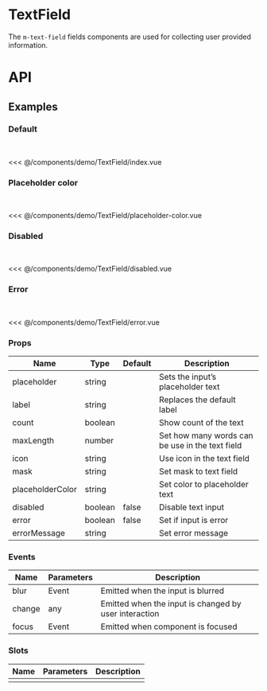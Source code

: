 <script setup>
import TextField from './demo/TextField/index.vue'
</script>

# TextField

The `m-text-field` fields components are used for collecting user provided information.

# API

## Examples

### Default

<br />

<DemoContainer>
  <TextField />
</DemoContainer>

<<< @/components/demo/TextField/index.vue

### Placeholder color

<br />

<DemoContainer>
  <TextField placeholder="Placeholder" placeholderColor="red" />
</DemoContainer>

<<< @/components/demo/TextField/placeholder-color.vue

### Disabled

<br />

<DemoContainer>
  <TextField disabled placeholder="Disabled"/>
</DemoContainer>

<<< @/components/demo/TextField/disabled.vue

### Error

<br />

<DemoContainer>
  <TextField icon="fa-solid fa-lock" error errorMessage="User or password wrong!" />
</DemoContainer>

<<< @/components/demo/TextField/error.vue

### Props

| Name             | Type    | Default | Description                                     |
| ---------------- | ------- | ------- | ----------------------------------------------- |
| placeholder      | string  |         | Sets the input’s placeholder text               |
| label            | string  |         | Replaces the default label                      |
| count            | boolean |         | Show count of the text                          |
| maxLength        | number  |         | Set how many words can be use in the text field |
| icon             | string  |         | Use icon in the text field                      |
| mask             | string  |         | Set mask to text field                          |
| placeholderColor | string  |         | Set color to placeholder text                   |
| disabled         | boolean | false   | Disable text input                              |
| error            | boolean | false   | Set if input is error                           |
| errorMessage     | string  |         | Set error message                               |

### Events

| Name   | Parameters | Description                                           |
| ------ | ---------- | ----------------------------------------------------- |
| blur   | Event      | Emitted when the input is blurred                     |
| change | any        | Emitted when the input is changed by user interaction |
| focus  | Event      | Emitted when component is focused                     |

### Slots

| Name | Parameters | Description |
| ---- | ---------- | ----------- |
|      |            |             |
